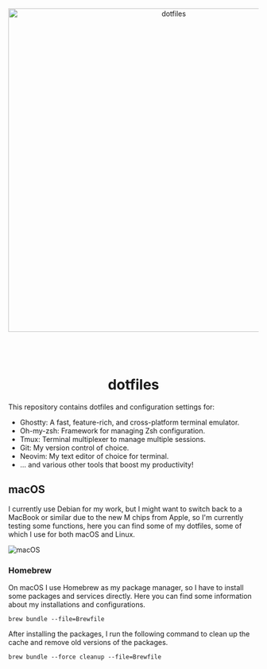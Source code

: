 <div align="center">

<img src="https://github.com/gowizzard/dotfiles/assets/30717818/acd99ee6-84b9-4081-8761-5a0b77dd2d1b" alt="dotfiles" width="650" style="margin:50px 0;">

# dotfiles

</div>

This repository contains dotfiles and configuration settings for:

- Ghostty: A fast, feature-rich, and cross-platform terminal emulator.
- Oh-my-zsh: Framework for managing Zsh configuration.
- Tmux: Terminal multiplexer to manage multiple sessions.
- Git: My version control of choice.
- Neovim: My text editor of choice for terminal.
- ... and various other tools that boost my productivity!

## macOS

I currently use Debian for my work, but I might want to switch back to a MacBook or similar due to the new M chips from Apple, so I'm currently testing some functions, here you can find some of my dotfiles, some of which I use for both macOS and Linux.

![macOS](https://github.com/user-attachments/assets/f7454c7f-f4ec-47c6-9203-bcd6c8078dc9)

### Homebrew

On macOS I use Homebrew as my package manager, so I have to install some packages and services directly. Here you can find some information about my installations and configurations.

```shell
brew bundle --file=Brewfile
```
After installing the packages, I run the following command to clean up the cache and remove old versions of the packages.

```shell
brew bundle --force cleanup --file=Brewfile
```